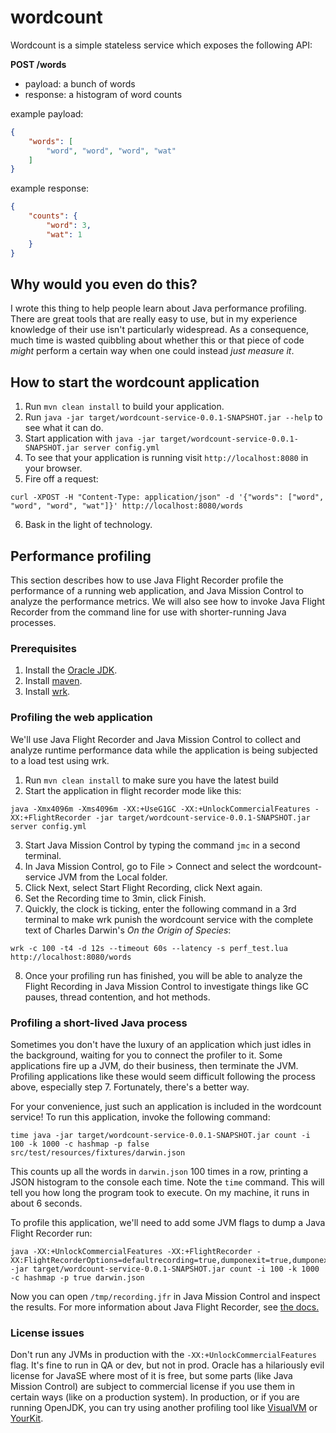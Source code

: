 # wordcount

Wordcount is a simple stateless service which exposes the following
API:

**POST /words**

- payload: a bunch of words
- response: a histogram of word counts

example payload:

```json
{
    "words": [
        "word", "word", "word", "wat"
    ]
}
```

example response:

```json
{
    "counts": {
        "word": 3,
        "wat": 1
    }
}
```

## Why would you even do this?

I wrote this thing to help people learn about Java performance
profiling. There are great tools that are really easy to use, but in
my experience knowledge of their use isn't particularly widespread. As
a consequence, much time is wasted quibbling about whether this or
that piece of code *might* perform a certain way when one could
instead *just measure it*.

## How to start the wordcount application

1. Run `mvn clean install` to build your application.
2. Run `java -jar target/wordcount-service-0.0.1-SNAPSHOT.jar --help`
   to see what it can do.
3. Start application with `java -jar
   target/wordcount-service-0.0.1-SNAPSHOT.jar server config.yml`
4. To see that your application is running visit
   `http://localhost:8080` in your browser.
5. Fire off a request:
```
curl -XPOST -H "Content-Type: application/json" -d '{"words": ["word", "word", "word", "wat"]}' http://localhost:8080/words
```
6. Bask in the light of technology.

## Performance profiling

This section describes how to use Java Flight Recorder profile the
performance of a running web application, and Java Mission Control to
analyze the performance metrics. We will also see how to invoke Java
Flight Recorder from the command line for use with shorter-running
Java processes.

### Prerequisites

1. Install the [Oracle JDK](http://www.oracle.com/technetwork/java/javase/downloads/jdk8-downloads-2133151.html).
2. Install [maven](https://maven.apache.org/).
3. Install [wrk](https://github.com/wg/wrk).

### Profiling the web application

We'll use Java Flight Recorder and Java Mission Control to collect and
analyze runtime performance data while the application is being
subjected to a load test using wrk.

1. Run `mvn clean install` to make sure you have the latest build
2. Start the application in flight recorder mode like this:
```
java -Xmx4096m -Xms4096m -XX:+UseG1GC -XX:+UnlockCommercialFeatures -XX:+FlightRecorder -jar target/wordcount-service-0.0.1-SNAPSHOT.jar server config.yml
```
3. Start Java Mission Control by typing the command `jmc` in a second
   terminal.
4. In Java Mission Control, go to File > Connect and select the
   wordcount-service JVM from the Local folder.
5. Click Next, select Start Flight Recording, click Next again.
6. Set the Recording time to 3min, click Finish.
7. Quickly, the clock is ticking, enter the following command in a 3rd
terminal to make wrk punish the wordcount service with the complete
text of Charles Darwin's *On the Origin of Species*:
```
wrk -c 100 -t4 -d 12s --timeout 60s --latency -s perf_test.lua http://localhost:8080/words
```
8. Once your profiling run has finished, you will be able to analyze
the Flight Recording in Java Mission Control to investigate things
like GC pauses, thread contention, and hot methods.

### Profiling a short-lived Java process

Sometimes you don't have the luxury of an application which just idles
in the background, waiting for you to connect the profiler to it. Some
applications fire up a JVM, do their business, then terminate the
JVM. Profiling applications like these would seem difficult following
the process above, especially step 7. Fortunately, there's a better
way.

For your convenience, just such an application is included in the
wordcount service! To run this application, invoke the following
command:

```
time java -jar target/wordcount-service-0.0.1-SNAPSHOT.jar count -i 100 -k 1000 -c hashmap -p false src/test/resources/fixtures/darwin.json
```

This counts up all the words in `darwin.json` 100 times in a row,
printing a JSON histogram to the console each time. Note the `time`
command. This will tell you how long the program took to execute. On
my machine, it runs in about 6 seconds.

To profile this application, we'll need to add some JVM flags to dump
a Java Flight Recorder run:

```
java -XX:+UnlockCommercialFeatures -XX:+FlightRecorder -XX:FlightRecorderOptions=defaultrecording=true,dumponexit=true,dumponexitpath=/tmp/recording.jfr -jar target/wordcount-service-0.0.1-SNAPSHOT.jar count -i 100 -k 1000 -c hashmap -p true darwin.json
```

Now you can open `/tmp/recording.jfr` in Java Mission Control and
inspect the results. For more information about Java Flight Recorder,
see
[the docs.](https://docs.oracle.com/javacomponents/jmc-5-5/jfr-runtime-guide/toc.htm)

### License issues

Don't run any JVMs in production with the
`-XX:+UnlockCommercialFeatures` flag. It's fine to run in QA or dev,
but not in prod. Oracle has a hilariously evil license for JavaSE
where most of it is free, but some parts (like Java Mission Control)
are subject to commercial license if you use them in certain ways
(like on a production system). In production, or if you are running
OpenJDK, you can try using another profiling tool
like [VisualVM](https://visualvm.github.io/)
or [YourKit](https://www.yourkit.com/).
